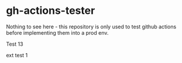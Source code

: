 # gh-actions-tester
Nothing to see here - this repository is only used to test github actions before implementing them into a prod env.

Test 13

ext test 1
